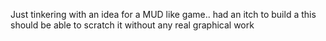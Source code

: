 Just tinkering with an idea for a MUD like game.. had an itch to build a this should be able to scratch it without any real graphical work

